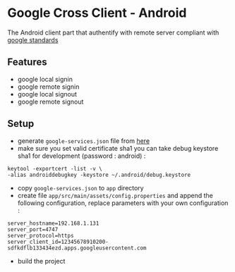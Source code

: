 # Google Cross Client - Android 

The Android client part that authentify with remote server compliant with <a href="https://developers.google.com/identity/protocols/CrossClientAuth">google standards</a>

## Features

* google local signin
* google remote signin
* google local signout
* google remote signout

## Setup

* generate `google-services.json` file from <a href="https://developers.google.com/identity/sign-in/android/start-integrating#prerequisites">here</a>
* make sure you set valid certificate sha1 you can take debug keystore sha1 for development (password : android) :

```
keytool -exportcert -list -v \
-alias androiddebugkey -keystore ~/.android/debug.keystore
```

* copy `google-services.json` to `app` directory
* create file `app/src/main/assets/config.properties` and append the following configuration, replace parameters with your own configuration :

```
server_hostname=192.168.1.131
server_port=4747
server_protocol=https
server_client_id=12345678910200-sdfkdflb133434ezd.apps.googleusercontent.com
```

* build the project